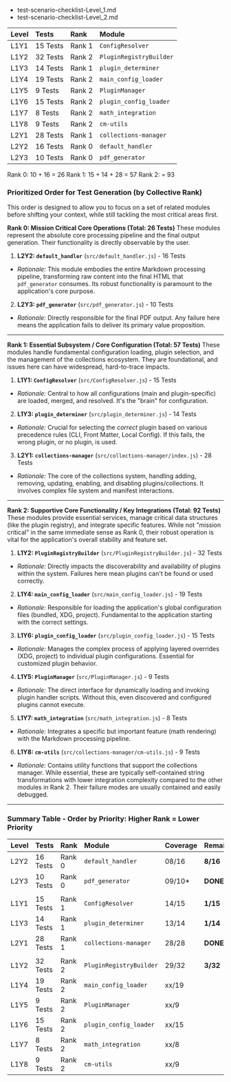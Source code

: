 - test-scenario-checklist-Level\_1.md
- test-scenario-checklist-Level\_2.md


| Level | Tests      | Rank       | Module                    |
| :---- | :--------- | :--------- | :------------------------ |
| L1Y1  |  15 Tests  |  Rank 1    | `ConfigResolver`          |
| L1Y2  |  32 Tests  |  Rank 2    | `PluginRegistryBuilder`   |
| L1Y3  |  14 Tests  |  Rank 1    | `plugin_determiner`       |
| L1Y4  |  19 Tests  |  Rank 2    | `main_config_loader`      |
| L1Y5  |   9 Tests  |  Rank 2    | `PluginManager`           |
| L1Y6  |  15 Tests  |  Rank 2    | `plugin_config_loader`    |
| L1Y7  |   8 Tests  |  Rank 2    | `math_integration`        |
| L1Y8  |   9 Tests  |  Rank 2    | `cm-utils`                |
| L2Y1  |  28 Tests  |  Rank 1    | `collections-manager`     |
| L2Y2  |  16 Tests  |  Rank 0    | `default_handler`         |
| L2Y3  |  10 Tests  |  Rank 0    | `pdf_generator`           |

Rank 0: 10 + 16      = 26
Rank 1: 15 + 14 + 28 = 57
Rank 2:              = 93

### Prioritized Order for Test Generation (by Collective Rank)

This order is designed to allow you to focus on a set of related modules before shifting your context, while still tackling the most critical areas first.

**Rank 0: Mission Critical Core Operations (Total: 26 Tests)**
These modules represent the absolute core processing pipeline and the final output generation. Their functionality is directly observable by the user.

1.  **L2Y2: `default_handler`** (`src/default_handler.js`) - 16 Tests
  * *Rationale:* This module embodies the entire Markdown processing pipeline, transforming raw content into the final HTML that `pdf_generator` consumes. Its robust functionality is paramount to the application's core purpose.
2.  **L2Y3: `pdf_generator`** (`src/pdf_generator.js`) - 10 Tests
  * *Rationale:* Directly responsible for the final PDF output. Any failure here means the application fails to deliver its primary value proposition.

---

**Rank 1: Essential Subsystem / Core Configuration (Total: 57 Tests)**
These modules handle fundamental configuration loading, plugin selection, and the management of the collections ecosystem. They are foundational, and issues here can have widespread, hard-to-trace impacts.

1.  **L1Y1: `ConfigResolver`** (`src/ConfigResolver.js`) - 15 Tests
  * *Rationale:* Central to how all configurations (main and plugin-specific) are loaded, merged, and resolved. It's the "brain" for configuration.
2.  **L1Y3: `plugin_determiner`** (`src/plugin_determiner.js`) - 14 Tests
  * *Rationale:* Crucial for selecting the *correct* plugin based on various precedence rules (CLI, Front Matter, Local Config). If this fails, the wrong plugin, or no plugin, is used.
3.  **L2Y1: `collections-manager`** (`src/collections-manager/index.js`) - 28 Tests
  * *Rationale:* The core of the collections system, handling adding, removing, updating, enabling, and disabling plugins/collections. It involves complex file system and manifest interactions.

---

**Rank 2: Supportive Core Functionality / Key Integrations (Total: 92 Tests)**
These modules provide essential services, manage critical data structures (like the plugin registry), and integrate specific features. While not "mission critical" in the same immediate sense as Rank 0, their robust operation is vital for the application's overall stability and feature set.

1.  **L1Y2: `PluginRegistryBuilder`** (`src/PluginRegistryBuilder.js`) - 32 Tests
  * *Rationale:* Directly impacts the discoverability and availability of plugins within the system. Failures here mean plugins can't be found or used correctly.
2.  **L1Y4: `main_config_loader`** (`src/main_config_loader.js`) - 19 Tests
  * *Rationale:* Responsible for loading the application's global configuration files (bundled, XDG, project). Fundamental to the application starting with the correct settings.
3.  **L1Y6: `plugin_config_loader`** (`src/plugin_config_loader.js`) - 15 Tests
  * *Rationale:* Manages the complex process of applying layered overrides (XDG, project) to individual plugin configurations. Essential for customized plugin behavior.
4.  **L1Y5: `PluginManager`** (`src/PluginManager.js`) - 9 Tests
  * *Rationale:* The direct interface for dynamically loading and invoking plugin handler scripts. Without this, even discovered and configured plugins cannot execute.
5.  **L1Y7: `math_integration`** (`src/math_integration.js`) - 8 Tests
  * *Rationale:* Integrates a specific but important feature (math rendering) with the Markdown processing pipeline.
6.  **L1Y8: `cm-utils`** (`src/collections-manager/cm-utils.js`) - 9 Tests
  * *Rationale:* Contains utility functions that support the collections manager. While essential, these are typically self-contained string transformations with lower integration complexity compared to the other modules in Rank 2. Their failure modes are usually contained and easily debugged.

---


### Summary Table - Order by Priority: Higher Rank = Lower Priority

| Level | Tests      | Rank       | Module                    | Coverage  | Remaining |
| :---- | :--------- | :--------- | :------------------------ | :-------- | :-------- |
| L2Y2  |  16 Tests  |  Rank 0    | `default_handler`         | 08/16     | **8/16**  |
| L2Y3  |  10 Tests  |  Rank 0    | `pdf_generator`           | 09/10\*   | **DONE**  |
|       |            |            |                           |           |
| L1Y1  |  15 Tests  |  Rank 1    | `ConfigResolver`          | 14/15     | **1/15**  |
| L1Y3  |  14 Tests  |  Rank 1    | `plugin_determiner`       | 13/14     | **1/14**  |
| L2Y1  |  28 Tests  |  Rank 1    | `collections-manager`     | 28/28     | **DONE**  |
|       |            |            |                           |           |
| L1Y2  |  32 Tests  |  Rank 2    | `PluginRegistryBuilder`   | 29/32     | **3/32**  |
| L1Y4  |  19 Tests  |  Rank 2    | `main_config_loader`      | xx/19     |     |
| L1Y5  |  9 Tests   |  Rank 2    | `PluginManager`           | xx/9      |     |
| L1Y6  |  15 Tests  |  Rank 2    | `plugin_config_loader`    | xx/15     |     |
| L1Y7  |  8 Tests   |  Rank 2    | `math_integration`        | xx/8      |     |
| L1Y8  |  9 Tests   |  Rank 2    | `cm-utils`                | xx/9      |     |

